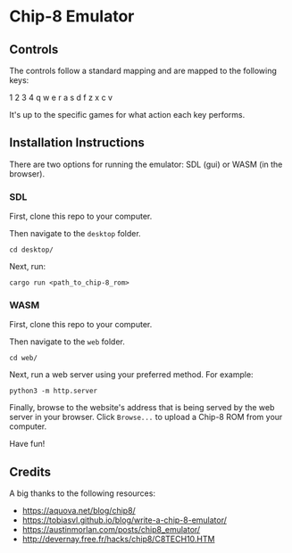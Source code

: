 # Chip-8 Emulator

## Controls

The controls follow a standard mapping and are mapped to the following keys:

1 2 3 4
q w e r
a s d f
z x c v


It's up to the specific games for what action each key performs.

## Installation Instructions

There are two options for running the emulator: SDL (gui) or WASM (in the browser).

### SDL

First, clone this repo to your computer.

Then navigate to the `desktop` folder.

```console
cd desktop/
```

Next, run:

```console
cargo run <path_to_chip-8_rom>
```

### WASM

First, clone this repo to your computer.

Then navigate to the `web` folder.

```console
cd web/
```

Next, run a web server using your preferred method.
For example:

```console
python3 -m http.server
```

Finally, browse to the website's address that is being served by the web server in your browser.
Click `Browse...` to upload a Chip-8 ROM from your computer.

Have fun!

## Credits

A big thanks to the following resources:

- https://aquova.net/blog/chip8/
- https://tobiasvl.github.io/blog/write-a-chip-8-emulator/
- https://austinmorlan.com/posts/chip8_emulator/
- http://devernay.free.fr/hacks/chip8/C8TECH10.HTM

